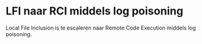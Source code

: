# LFI naar RCI middels log poisoning
Local File Inclusion is te escaleren naar Remote Code Execution middels log poisoning. 


